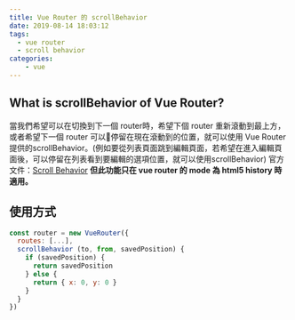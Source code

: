 ```yaml
---
title: Vue Router 的 scrollBehavior
date: 2019-08-14 18:03:12
tags:
  - vue router
  - scroll behavior
categories:
	- vue
---
```

## What is scrollBehavior of Vue Router?
當我們希望可以在切換到下一個 router時，希望下個 router 重新滾動到最上方，或者希望下一個 router 可以停留在現在滾動到的位置，就可以使用 Vue Router 提供的scrollBehavior。(例如要從列表頁面跳到編輯頁面，若希望在進入編輯頁面後，可以停留在列表看到要編輯的選項位置，就可以使用scrollBehavior)
官方文件：[Scroll Behavior](https://router.vuejs.org/guide/advanced/scroll-behavior.html#async-scrolling)
**但此功能只在 vue router 的 mode 為 html5 history 時適用。**

## 使用方式
``` javascript
const router = new VueRouter({
  routes: [...],
  scrollBehavior (to, from, savedPosition) {
    if (savedPosition) {
      return savedPosition
    } else {
      return { x: 0, y: 0 }
    }
  }
})
```